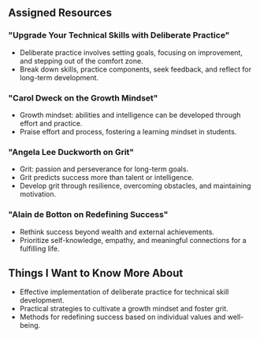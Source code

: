 ## Assigned Resources

### "Upgrade Your Technical Skills with Deliberate Practice"

- Deliberate practice involves setting goals, focusing on improvement, and stepping out of the comfort zone.
- Break down skills, practice components, seek feedback, and reflect for long-term development.

### "Carol Dweck on the Growth Mindset"

- Growth mindset: abilities and intelligence can be developed through effort and practice.
- Praise effort and process, fostering a learning mindset in students.

### "Angela Lee Duckworth on Grit"

- Grit: passion and perseverance for long-term goals.
- Grit predicts success more than talent or intelligence.
- Develop grit through resilience, overcoming obstacles, and maintaining motivation.

### "Alain de Botton on Redefining Success"

- Rethink success beyond wealth and external achievements.
- Prioritize self-knowledge, empathy, and meaningful connections for a fulfilling life.

## Things I Want to Know More About

- Effective implementation of deliberate practice for technical skill development.
- Practical strategies to cultivate a growth mindset and foster grit.
- Methods for redefining success based on individual values and well-being.
